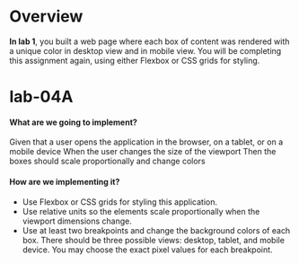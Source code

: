 # Overview
**In lab 1**, you built a web page where each box of content was rendered with a unique color in desktop view and in mobile view. You will be completing this assignment again, using either Flexbox or CSS grids for styling.

# lab-04A

#### What are we going to implement?
Given that a user opens the application in the browser, on a tablet, or on a mobile device
When the user changes the size of the viewport
Then the boxes should scale proportionally and change colors

#### How are we implementing it?
- Use Flexbox or CSS grids for styling this application.
- Use relative units so the elements scale proportionally when the viewport dimensions change.
- Use at least two breakpoints and change the background colors of each box. There should be three possible views: desktop, tablet, and mobile device. You may choose the exact pixel values for each breakpoint.
